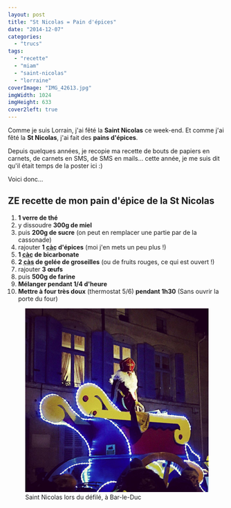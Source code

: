 ```yaml
---
layout: post
title: "St Nicolas = Pain d'épices"
date: "2014-12-07"
categories: 
  - "trucs"
tags: 
  - "recette"
  - "miam"
  - "saint-nicolas"
  - "lorraine"
coverImage: "IMG_42613.jpg"
imgWidth: 1024
imgHeight: 633
cover2left: true
---
```


Comme je suis Lorrain, j'ai fêté la **Saint Nicolas** ce week-end. Et comme j'ai fêté la **St Nicolas**, j'ai fait des **pains d'épices**.

Depuis quelques années, je recopie ma recette de bouts de papiers en carnets, de carnets en SMS, de SMS en mails... cette année, je me suis dit qu'il était temps de la poster ici :)

Voici donc...

## ZE recette de mon pain d'épice de la St Nicolas

1. **1 verre de thé**
2. y dissoudre **300g de miel**
3. puis **200g de sucre** (on peut en remplacer une partie par de la cassonade)
4. rajouter **1 <abbr title="cuillère à café">càc</abbr> d'épices** (moi j'en mets un peu plus !)
5. **1 <abbr title="cuillère à café">càc</abbr> de bicarbonate**
6. **2 <abbr title="cuillère à soupe">càs</abbr> de gelée de groseilles** (ou de fruits rouges, ce qui est ouvert !)
7. rajouter **3 œufs**
8. puis **500g de farine**
9. **Mélanger pendant 1/4 d'heure**
10. **Mettre à four très doux** (thermostat 5/6) **pendant 1h30** (Sans ouvrir la porte du four)

<figure class="center">
	<img src="/images/2014/12/IMG_4244.jpg" alt="St Nicolas sur son char">
  <figcaption>Saint Nicolas lors du défilé, à Bar-le-Duc</figcaption>
</figure>
